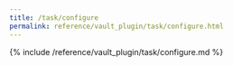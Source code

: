```yaml
---
title: /task/configure
permalink: reference/vault_plugin/task/configure.html
---
```


{% include /reference/vault_plugin/task/configure.md %}
